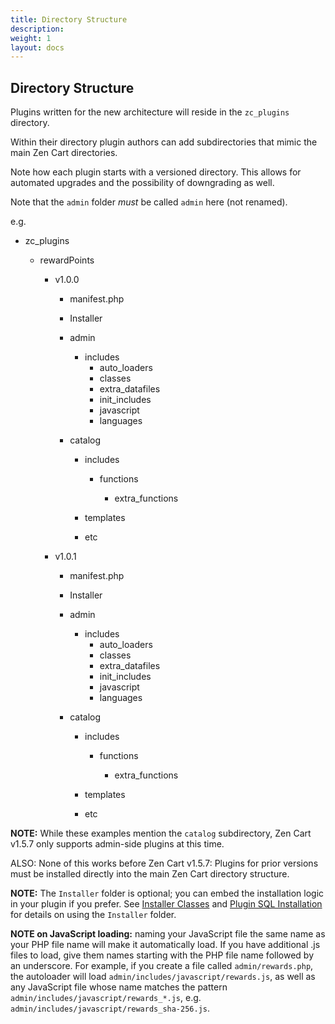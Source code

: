 ```yaml
---
title: Directory Structure
description: 
weight: 1 
layout: docs
---
```


## Directory Structure

Plugins written for the new architecture will reside in the `zc_plugins` directory.

Within their directory plugin authors can add subdirectories that mimic the main Zen Cart directories.

Note how each plugin starts with a versioned directory. 
This allows for automated upgrades and the possibility of downgrading as well.

Note that the `admin` folder *must* be called `admin` here (not renamed). 

e.g.

- zc_plugins

    - rewardPoints

        - v1.0.0
            - manifest.php
      
            - Installer

            - admin
      
                - includes
                    - auto_loaders
                    - classes
                    - extra_datafiles
                    - init_includes
                    - javascript
                    - languages
      
            - catalog
      
                - includes
      
                    - functions
      
                        - extra_functions
      
                - templates
                - etc

        - v1.0.1
            - manifest.php
      
            - Installer

            - admin
      
                - includes
                    - auto_loaders
                    - classes
                    - extra_datafiles
                    - init_includes
                    - javascript
                    - languages
      
            - catalog
      
                - includes
      
                    - functions
      
                        - extra_functions
      
                - templates
                - etc

**NOTE:** While these examples mention the `catalog` subdirectory, Zen Cart v1.5.7 only supports admin-side plugins at this time.

ALSO: None of this works before Zen Cart v1.5.7: Plugins for prior versions must be installed directly into the main Zen Cart directory structure.

**NOTE:** The `Installer` folder is optional; you can embed the installation logic in your plugin if you prefer.  See [Installer Classes](/dev/plugins/encapsulated_plugins/installer_classes/) and [Plugin SQL Installation](/dev/plugins/encapsulated_plugins/sql_installation/) for details on using the `Installer` folder. 

**NOTE on JavaScript loading:** naming your JavaScript file the same name as your PHP file name will make it automatically load.  If you have additional .js files to load, give them names starting with the PHP file name followed by an underscore.  For example, if you create a file called `admin/rewards.php`, the autoloader will load `admin/includes/javascript/rewards.js`, as well as any JavaScript file whose name matches the pattern `admin/includes/javascript/rewards_*.js`, e.g. `admin/includes/javascript/rewards_sha-256.js`.
